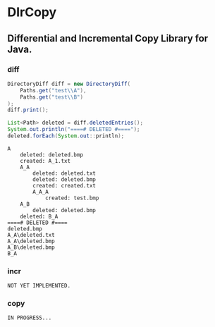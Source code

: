 # DIrCopy
## Differential and Incremental Copy Library for Java.

### diff
```java
DirectoryDiff diff = new DirectoryDiff(
    Paths.get("test\\A"),
    Paths.get("test\\B")
);
diff.print();

List<Path> deleted = diff.deletedEntries();
System.out.println("====# DELETED #====");
deleted.forEach(System.out::println);
```
```
A
    deleted: deleted.bmp
    created: A_1.txt
    A_A
        deleted: deleted.txt
        deleted: deleted.bmp
        created: created.txt
        A_A_A
            created: test.bmp
    A_B
        deleted: deleted.bmp
    deleted: B_A
====# DELETED #====
deleted.bmp
A_A\deleted.txt
A_A\deleted.bmp
A_B\deleted.bmp
B_A
```

### incr
```
NOT YET IMPLEMENTED.
```

### copy
```
IN PROGRESS...
```